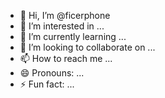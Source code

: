 - 👋 Hi, I’m @ficerphone
- 👀 I’m interested in ...
- 🌱 I’m currently learning ...
- 💞️ I’m looking to collaborate on ...
- 📫 How to reach me ...
- 😄 Pronouns: ...
- ⚡ Fun fact: ...

<!---
ficerphone/ficerphone is a ✨ special ✨ repository because its `README.md` (this file) appears on your GitHub profile.
You can click the Preview link to take a look at your changes.
--->
